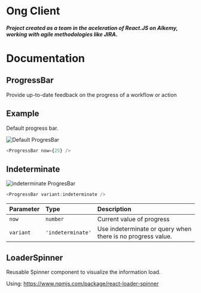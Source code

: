 # Ong Client
##### Project created as a team in the aceleration of React.JS on Alkemy, working with agile methodologies like JIRA.

# Documentation

## ProgressBar

Provide up-to-date feedback on the progress of a workflow or action

## Example

Default progress bar.

![Default ProgresBar](https://i.ibb.co/6vbncyM/Pregress-Bar-Indeterminate.png)

```javascript
<ProgressBar now={25} />
```

## Indeterminate

![indeterminate ProgresBar](https://i.ibb.co/WsxnKWg/Progress-Bar-Indeterminate.png)

```javascript
<ProgressBar variant:indeterminate />
```

| Parameter | Type              | Description                                                 |
| :-------- | :---------------- | :---------------------------------------------------------- |
| `now`     | `number`          | Current value of progress                                   |
| `variant` | `'indeterminate'` | Use indeterminate or query when there is no progress value. |

## LoaderSpinner 

Reusable Spinner component to visualize the information load.

Using: https://www.npmjs.com/package/react-loader-spinner
